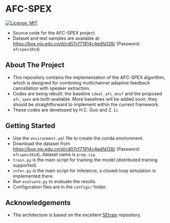 # AFC-SPEX

[![License: MIT](https://img.shields.io/badge/License-MIT-blue.svg)](LICENSE)

- Source code for the AFC-SPEX project.
- Dataset and test samples are available at: https://box.nju.edu.cn/d/cd07cf71914c4edfa128/ (Password: `afcspex1014`)

## About The Project

- This repository contains the implementation of the AFC-SPEX algorithm, which is designed for combining multichannel adaptive feedback cancellation with speaker extraction.
- Codes are being rebuilt: the baseline `ideal_afc_dnsf` and the proposed `afc_spex` are both available. More baselines will be added soon; they should be straightforward to implement within the current framework.
- These codes are developed by H.C. Guo and Z. Li.

## Getting Started

- Use the `environment.yml` file to create the conda environment.
- Download the dataset from https://box.nju.edu.cn/d/cd07cf71914c4edfa128/ (Password: `afcspex1014`), dataset name is `prep.zip`.
- `train.py` is the main script for training the model (distributed training supported).
- `infer.py` is the main script for inference; a closed-loop simulation is implemented there.
- Run `evaluate.py` to evaluate the results.
- Configuration files are in the `configs/` folder.

## Acknowledgements

- The architecture is based on the excellent [SEtrain](https://github.com/Xiaobin-Rong/SEtrain) repository.
